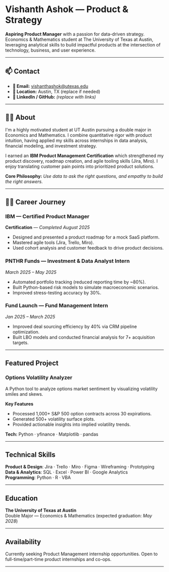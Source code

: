 # Vishanth Ashok — Product & Strategy

**Aspiring Product Manager** with a passion for data-driven strategy.  
Economics & Mathematics student at The University of Texas at Austin, leveraging analytical skills to build impactful products at the intersection of technology, business, and user experience.

---

## 📫  Contact
- **📧 Email:** vishanthashok@utexas.edu  
- **📍 Location:** Austin, TX (replace if needed)  
- **🤝 LinkedIn / GitHub:** *(replace with links)*

---

## 👨‍💼 About
I'm a highly motivated student at UT Austin pursuing a double major in Economics and Mathematics. I combine quantitative rigor with product intuition, having applied my skills across internships in data analysis, financial modeling, and investment strategy.

I earned an **IBM Product Management Certification** which strengthened my product discovery, roadmap creation, and agile tooling skills (Jira, Miro). I enjoy translating customer pain points into prioritized product solutions.

**Core Philosophy:** *Use data to ask the right questions, and empathy to build the right answers.*

---

## 👨‍💻 Career Journey

### IBM — Certified Product Manager  
**Certification** — *Completed August 2025*  
- Designed and presented a product roadmap for a mock SaaS platform.  
- Mastered agile tools (Jira, Trello, Miro).  
- Used cohort analysis and customer feedback to drive product decisions.

### PNTHR Funds — Investment & Data Analyst Intern  
*March 2025 – May 2025*  
- Automated portfolio tracking (reduced reporting time by ~80%).  
- Built Python-based risk models to simulate macroeconomic scenarios.  
- Improved stress-testing accuracy by 30%.

### Fund Launch — Fund Management Intern  
*Jan 2025 – March 2025*  
- Improved deal sourcing efficiency by 40% via CRM pipeline optimization.  
- Built LBO models and conducted financial analysis for 7+ acquisition targets.

---

## Featured Project

### Options Volatility Analyzer  
A Python tool to analyze options market sentiment by visualizing volatility smiles and skews.

**Key Features**
- Processed 1,000+ S&P 500 option contracts across 30 expirations.  
- Generated 500+ volatility surface plots.  
- Provided actionable insights into implied volatility trends.

**Tech:** Python · yfinance · Matplotlib · pandas

---

## Technical Skills

**Product & Design**: Jira · Trello · Miro · Figma · Wireframing · Prototyping  
**Data & Analytics**: SQL · Excel · Power BI · Google Analytics  
**Programming**: Python · R · VBA

---

## Education
**The University of Texas at Austin**  
Double Major — Economics & Mathematics (expected graduation: *May 2028*)

---

## Availability
Currently seeking Product Management internship opportunities. Open to full-time/part-time product internships and co-ops.

---
